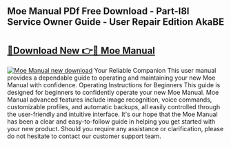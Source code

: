 ## Moe Manual PDf Free Download - Part-I8l Service Owner Guide - User Repair Edition AkaBE

# <h2><a href="http://cf20909.oget.top/?id=Moe+Manual">🔗Download New 👉🔴 Moe Manual</a></h2>

[![Moe Manual new download](https://i.imgur.com/5g1atiW.png)](http://cf20909.oget.top/?id=Moe+Manual)
Your Reliable Companion This user manual provides a dependable guide to operating and maintaining your new Moe Manual with confidence. Operating Instructions for Beginners This guide is designed for beginners to confidently operate your new Moe Manual. Moe Manual advanced features include image recognition, voice commands, customizable profiles, and automatic backups, all easily controlled through the user-friendly and intuitive interface. It's our hope that the Moe Manual has been a clear and easy-to-follow guide in helping you get started with your new product. Should you require any assistance or clarification, please do not hesitate to contact our customer support team.
